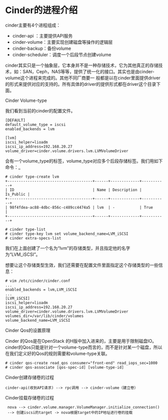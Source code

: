 # Cinder的进程介绍

cinder主要有4个进程组成：

* cinder-api ：主要提供API服务
* cinder-volume：主要实现创建磁盘等操作的逻辑层
* cinder-backup：备份volume
* cinder-scheduler：调度一个后段节点创建volume

cinder其实只是一个抽象层，它本身并不是一种存储技术，它为其他真正的存储技术，如：SAN，Ceph，NAS等等，提供了统一化的接口。其实也是由cinder-volume这个进程来完成的。其他不同厂商要一 般都是以在cinder里面提供driver的形式来提供对应的支持的。所有具体的driver的提供形式都在driver这个目录下面。

Cinder  Volume-type

我们看到当前的cinder的配置文件。

```
[DEFAULT]
default_volume_type = iscsi
enabled_backends = lvm

[lvm]
iscsi_helper=lioadm
iscsi_ip_address=192.168.20.27
volume_driver=cinder.volume.drivers.lvm.LVMVolumeDriver
```

会有一个volume_type的标签，volume\_type对应多个后段存储标签。我们用如下命令：_

```
# cinder type-create lvm
+--------------------------------------+------+-------------+-----------+
| ID                                   | Name | Description | Is_Public |
+--------------------------------------+------+-------------+-----------+
| 98f4fdea-ac88-4dbc-856c-c489cc4474a5 | lvm  | -           | True      |
+--------------------------------------+------+-------------+-----------+

# cinder type-list
# cinder type-key lvm set volume_backend_name=LVM_iSCSI
# cinder extra-specs-list
```

我们在上面创建了一个名为“lvm”的存储类型，并且指定他的名字为“LVM\_iSCSI”。

想要让这个存储类型生效，我们还需要在配置文件里面指定这个存储类型的一些信息：

```
# vim /etc/cinder/cinder.conf
...
enabled_backends = lvm,LVM_iSCSI
...
[LVM_iSCSI]
iscsi_helper=lioadm
iscsi_ip_address=192.168.20.27
volume_driver=cinder.volume.drivers.lvm.LVMVolumeDriver
volumes_dir=/var/lib/cinder/volumes
volume_backend_name=LVM_iSCSI
```

Cinder Qos的设置原理

Cinder 的Qos是在OpenStack 的H版中加入进来的，主要是用于限制磁盘IO。cinder的Qos只能是针对一个volume-type而言的，而不是针对某一个磁盘，所以在我们定义好的Qos的规则需要和volume-type关联。

```
# cinder qos-create read_qos consumer="front-end" read_iops_sec=1000
# cinder qos-associate [qos-spec-id] [volume-type-id]
```

Cinder创建存储卷的过程

```
cinder-api(收到API请求) --> rpc调用 --> cinder-volume（建立卷）
```

Cinder挂载存储卷的过程

```
 nova --> cinder.volume.manager.VolumeManager.initialize_connection() 
 --> 创建iscsi的target -> nova根据target中的IP地址进行卷的挂载
```



